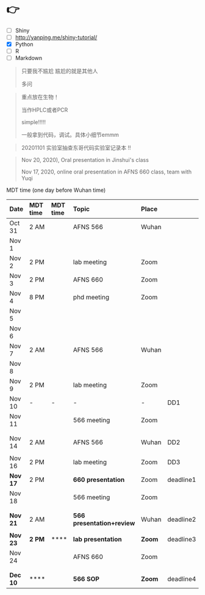 # 👉

* [ ] Shiny 
* [ ] http://yanping.me/shiny-tutorial/
* [x] Python
* [ ] R
* [ ] Markdown

> 只要我不尴尬  尴尬的就是其他人
>
> 多问



> 重点放在生物！
>
> 当作HPLC或者PCR
>
> simple!!!!!
>
> 一般拿到代码，调试。具体小细节emmm

> 20201101 实验室抽查东哥代码实验室记录本 ‼



> Nov 20, 2020\), Oral presentation in Jinshui's class
>
> Nov 17, 2020, online oral presentation in AFNS 660 class, team with Yuqi

MDT time \(one day before Wuhan time\)

| Date | MDT time | MDT time | Topic | Place |  |
| :--- | :--- | :--- | :--- | :--- | :--- |
| Oct 31 | 2 AM |  | AFNS 566 | Wuhan |  |
| Nov 1 |  |  |  |  |  |
| Nov 2 | 2 PM |  | lab meeting | Zoom |  |
| Nov 3 | 2 PM |  | AFNS 660 | Zoom |  |
| Nov 4 | 8 PM |  | phd meeting | Zoom |  |
| Nov 5 |  |  |  |  |  |
| Nov 6 |  |  |  |  |  |
| Nov 7 | 2 AM |  | AFNS 566 | Wuhan |  |
| Nov 8 |  |  |  |  |  |
| Nov 9 | 2 PM |  | lab meeting | Zoom |  |
| Nov 10 | - | - | - | - | DD1 |
| Nov 11 |  |  | 566 meeting | Zoom |  |
|  |  |  |  |  |  |
|  |  |  |  |  |  |
| Nov 14 | 2 AM |  | AFNS 566 | Wuhan | DD2 |
|  |  |  |  |  |  |
| Nov 16 | 2 PM |  | lab meeting | Zoom | DD3 |
| **Nov 17** | 2 PM |  | **660 presentation** | Zoom | deadline1 |
| Nov 18 |  |  | 566 meeting | Zoom |  |
|  |  |  |  |  |  |
|  |  |  |  |  |  |
| **Nov 21** | 2 AM |  | **566 presentation+review** | Wuhan | deadline2 |
|  |  |  |  |  |  |
| **Nov 23** | **2 PM** | \*\*\*\* | **lab presentation**  | **Zoom** | deadline3 |
| Nov 24 |  |  | AFNS 660 | Zoom |  |
|  |  |  |  |  |  |
|  |  |  |  |  |  |
| **Dec 10** | \*\*\*\* |  | **566 SOP** | **Zoom** | deadline4 |



